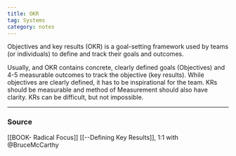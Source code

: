 ```yaml
---
title: OKR
tag: Systems
category: notes
---
```

Objectives and key results (OKR) is a goal-setting framework used by teams (or individuals) to define and track their goals and outcomes.

Usually, and OKR contains concrete, clearly defined goals (Objectives) and 4-5 measurable outcomes to track the objective (key results). While objectives are clearly defined, it has to be inspirational for the team. KRs should be measurable and method of Measurement should also have clarity. KRs can be difficult, but not impossible. 

--- 
### Source
[[BOOK- Radical Focus]]
[[--Defining Key Results]], 1:1 with @BruceMcCarthy